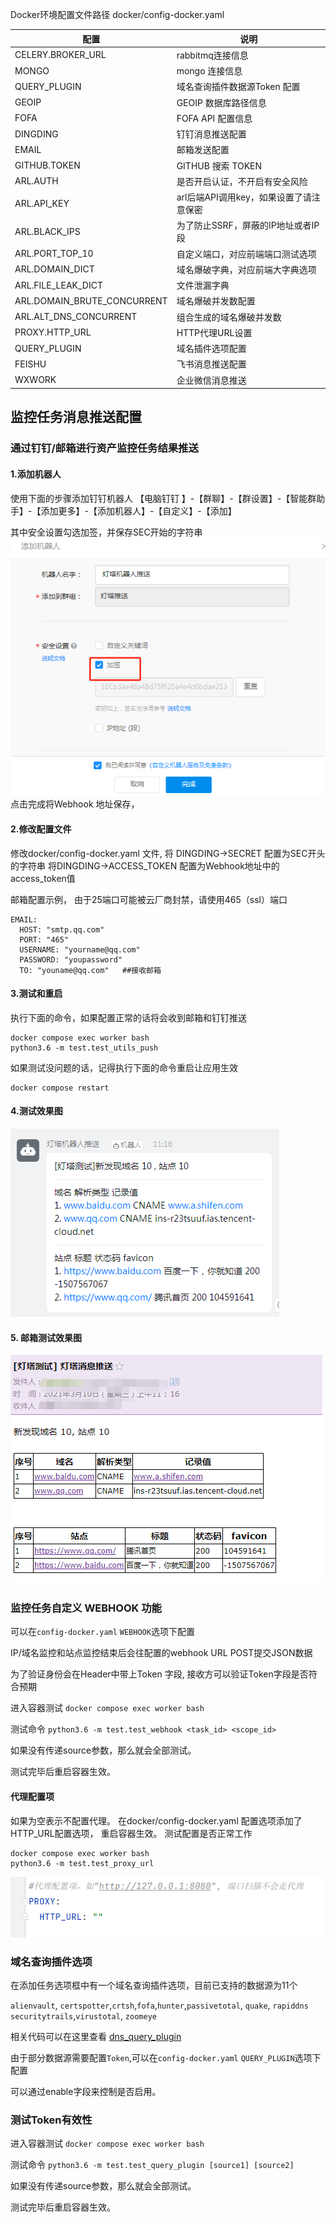Docker环境配置文件路径 docker/config-docker.yaml


| 配置 | 说明 |
| --- | --- |
| CELERY.BROKER_URL | rabbitmq连接信息 |
| MONGO | mongo 连接信息 |
| QUERY_PLUGIN | 域名查询插件数据源Token 配置 |
| GEOIP | GEOIP 数据库路径信息 |
| FOFA | FOFA API 配置信息 |
| DINGDING | 钉钉消息推送配置 |
| EMAIL | 邮箱发送配置 |
| GITHUB.TOKEN | GITHUB 搜索 TOKEN |
| ARL.AUTH | 是否开启认证，不开启有安全风险 |
| ARL.API_KEY | arl后端API调用key，如果设置了请注意保密 |
| ARL.BLACK_IPS | 为了防止SSRF，屏蔽的IP地址或者IP段 |
| ARL.PORT\_TOP\_10 | 自定义端口，对应前端端口测试选项 |
| ARL.DOMAIN_DICT | 域名爆破字典，对应前端大字典选项 |
| ARL.FILE\_LEAK\_DICT | 文件泄漏字典 |
| ARL.DOMAIN\_BRUTE\_CONCURRENT | 域名爆破并发数配置 |
| ARL.ALT\_DNS\_CONCURRENT | 组合生成的域名爆破并发数 |
| PROXY.HTTP_URL | HTTP代理URL设置 |
| QUERY_PLUGIN | 域名插件选项配置 |
| FEISHU | 飞书消息推送配置 |
| WXWORK | 企业微信消息推送 |


## 监控任务消息推送配置
### 通过钉钉/邮箱进行资产监控任务结果推送
#### 1.添加机器人
使用下面的步骤添加钉钉机器人 【电脑钉钉 】-【群聊】-【群设置】-【智能群助手】-【添加更多】-【添加机器人】-【自定义】-【添加】

其中安全设置勾选加签，并保存SEC开始的字符串
![](images/20221025190738451_1990.png)
点击完成将Webhook 地址保存，

#### 2.修改配置文件
修改docker/config-docker.yaml 文件, 将 DINGDING->SECRET 配置为SEC开头的字符串 将DINGDING->ACCESS_TOKEN 配置为Webhook地址中的access_token值

邮箱配置示例， 由于25端口可能被云厂商封禁，请使用465（ssl）端口
```
EMAIL:
  HOST: "smtp.qq.com"
  PORT: "465"
  USERNAME: "yourname@qq.com"
  PASSWORD: "youpassword"
  TO: "youname@qq.com"   ##接收邮箱
```

#### 3.测试和重启
执行下面的命令，如果配置正常的话将会收到邮箱和钉钉推送

```
docker compose exec worker bash
python3.6 -m test.test_utils_push
```

如果测试没问题的话，记得执行下面的命令重启让应用生效
```
docker compose restart
```

#### 4.测试效果图
![](images/20221025191021627_5147.png)

#### 5. 邮箱测试效果图
![](images/20221025191043820_7471.png)

### 监控任务自定义 WEBHOOK 功能
可以在`config-docker.yaml` `WEBHOOK`选项下配置

IP/域名监控和站点监控结束后会往配置的webhook URL POST提交JSON数据

为了验证身份会在Header中带上Token 字段, 接收方可以验证Token字段是否符合预期

进入容器测试 `docker compose exec worker bash`

测试命令 `python3.6 -m test.test_webhook <task_id> <scope_id>`

如果没有传递source参数，那么就会全部测试。

测试完毕后重启容器生效。


#### 代理配置项
如果为空表示不配置代理。 在docker/config-docker.yaml 配置选项添加了HTTP_URL配置选项， 重启容器生效。 测试配置是否正常工作
```
docker compose exec worker bash
python3.6 -m test.test_proxy_url
```
![](images/20221025194401925_12834.png)

### 域名查询插件选项
在添加任务选项框中有一个域名查询插件选项，目前已支持的数据源为11个 

`alienvault`, `certspotter`,`crtsh`,`fofa`,`hunter`,`passivetotal`,
`quake`, `rapiddns` `securitytrails`,`virustotal`, `zoomeye`

相关代码可以在这里查看 [dns_query_plugin](https://github.com/TophantTechnology/ARL/tree/master/app/services/dns_query_plugin)

由于部分数据源需要配置`Token`,可以在`config-docker.yaml` `QUERY_PLUGIN`选项下配置

可以通过enable字段来控制是否启用。

### 测试Token有效性

进入容器测试 `docker compose exec worker bash`

测试命令  `python3.6 -m test.test_query_plugin [source1] [source2]`

如果没有传递source参数，那么就会全部测试。

测试完毕后重启容器生效。
